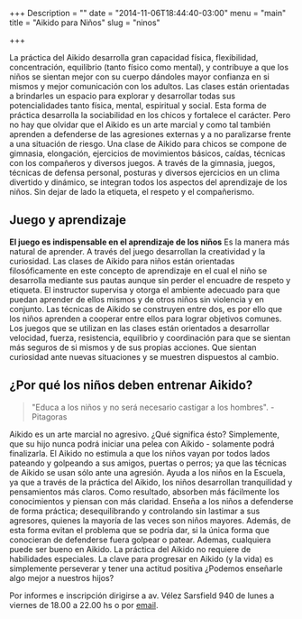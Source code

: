 +++
Description = ""
date = "2014-11-06T18:44:40-03:00"
menu = "main"
title = "Aikido para Niños"
slug = "ninos"

+++

La práctica del Aikido desarrolla gran capacidad física, flexibilidad,
concentración, equilibrio (tanto físico como mental), y contribuye a que los
niños se sientan mejor con su cuerpo dándoles mayor confianza en si mismos y
mejor comunicación con los adultos.  Las clases están orientadas a brindarles
un espacio para explorar y desarrollar todas sus potencialidades tanto física,
mental, espiritual y social.  Esta forma de práctica desarrolla la sociabilidad
en los chicos y fortalece el carácter. Pero no hay que olvidar que el Aikido es
un arte marcial y como tal también aprenden a defenderse de las agresiones
externas y a no paralizarse frente a una situación de riesgo.  Una clase de
Aikido para chicos se compone de gimnasia, elongación, ejercicios de
movimientos básicos, caídas, técnicas con los compañeros y diversos juegos.  A
través de la gimnasia, juegos, técnicas de defensa personal, posturas y
diversos ejercicios en un clima divertido y dinámico, se integran todos los
aspectos del aprendizaje de los niños.  Sin dejar de lado la etiqueta, el
respeto y el compañerismo.


Juego y aprendizaje
-------------------

**El juego es indispensable en el aprendizaje de los niños** Es la manera más
natural de aprender. A través del juego desarrollan la creatividad y la
curiosidad.  Las clases de Aikido para niños están orientadas filosóficamente
en este concepto de aprendizaje en el cual el niño se desarrolla mediante sus
pautas aunque sin perder el encuadre de respeto y etiqueta.  El instructor
supervisa y otorga el ambiente adecuado para que puedan aprender de ellos
mismos y de otros niños sin violencia y en conjunto.  Las técnicas de Aikido se
construyen entre dos, es por ello que los niños aprenden a cooperar entre ellos
para lograr objetivos comunes.  Los juegos que se utilizan en las clases están
orientados a desarrollar velocidad, fuerza, resistencia, equilibrio y
coordinación para que se sientan más seguros de si mismos y de sus propias
acciones. Que sientan curiosidad ante nuevas situaciones y se muestren
dispuestos al cambio.
 

¿Por qué los niños deben entrenar Aikido?
-----------------------------------------

> "Educa a los niños y no será necesario castigar a los hombres". - Pitagoras

Aikido es un arte marcial no agresivo. ¿Qué significa ésto? Simplemente, que su
hijo nunca podrá iniciar una pelea con Aikido - solamente podrá finalizarla. El
Aikido no estimula a que los niños vayan por todos lados pateando y golpeando
a sus amigos, puertas o perros; ya que las técnicas de Aikido se usan sólo ante
una agresión.  Ayuda a los niños en la Escuela, ya que a través de la práctica
del Aikido, los niños desarrollan tranquilidad y pensamientos más claros. Como
resultado, absorben más fácilmente los conocimientos y piensan con más
claridad.  Enseña a los niños a defenderse de forma práctica; desequilibrando y
controlando sin lastimar a sus agresores, quienes la mayoría de las veces son
niños mayores. Además, de esta forma evitan el problema que se podría dar, si
la única forma que conocieran de defenderse fuera golpear o patear.  Ademas,
cualquiera puede ser bueno en Aikido. La práctica del Aikido no requiere de
habilidades especiales. La clave para progresar en Aikido (y la vida) es
simplemente perseverar y tener una actitud positiva ¿Podemos enseñarle algo
mejor a nuestros hijos?

Por informes e inscripción dirigirse a av. Vélez Sarsfield 940 de lunes a
viernes de 18.00 a 22.00 hs o por [email](mailto:info@aikidoaikido.com.ar).
